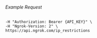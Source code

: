 
###### Example Request
```curl \
-H "Authorization: Bearer {API_KEY}" \
-H "Ngrok-Version: 2" \
https://api.ngrok.com/ip_restrictions
